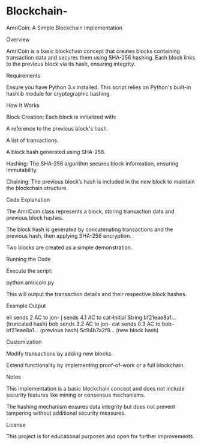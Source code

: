 # Blockchain-

AmriCoin: A Simple Blockchain Implementation

Overview

AmriCoin is a basic blockchain concept that creates blocks containing transaction data and secures them using SHA-256 hashing. Each block links to the previous block via its hash, ensuring integrity.

Requirements

Ensure you have Python 3.x installed. This script relies on Python's built-in hashlib module for cryptographic hashing.

How It Works

Block Creation: Each block is initialized with:

A reference to the previous block's hash.

A list of transactions.

A block hash generated using SHA-256.

Hashing: The SHA-256 algorithm secures block information, ensuring immutability.

Chaining: The previous block’s hash is included in the new block to maintain the blockchain structure.

Code Explanation

The AmriCoin class represents a block, storing transaction data and previous block hashes.

The block hash is generated by concatenating transactions and the previous hash, then applying SHA-256 encryption.

Two blocks are created as a simple demonstration.

Running the Code

Execute the script:

python amricoin.py

This will output the transaction details and their respective block hashes.

Example Output

 eli sends 2 AC to jon- j sends 4.1 AC to cat-Initial String
bf21eae8a1... (truncated hash)
 bob sends 3.2 AC to jon- cat sends 0.3 AC to bob-bf21eae8a1... (previous hash)
5c94b7a2f9... (new block hash)

Customization

Modify transactions by adding new blocks.

Extend functionality by implementing proof-of-work or a full blockchain.

Notes

This implementation is a basic blockchain concept and does not include security features like mining or consensus mechanisms.

The hashing mechanism ensures data integrity but does not prevent tampering without additional security measures.

License

This project is for educational purposes and open for further improvements.

